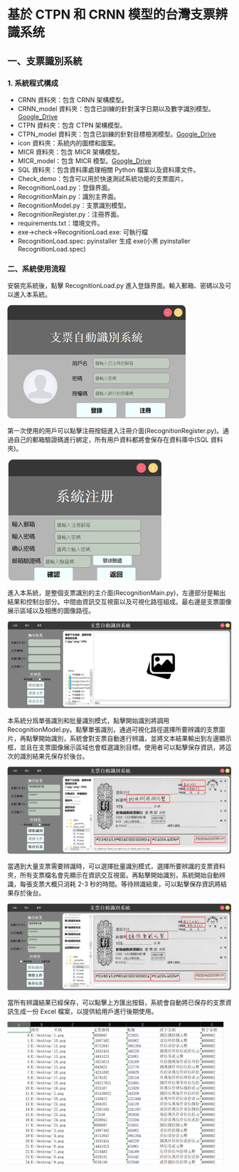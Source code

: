# 基於 CTPN 和 CRNN 模型的台灣支票辨識系统

## 一、支票識別系統
### 1. 系統程式構成
- CRNN 資料夾：包含 CRNN 架構模型。
- CRNN_model 資料夾：包含已訓練的針對漢字日期以及數字識別模型。[Google_Drive](https://drive.google.com/drive/folders/1TnXn9YFsKj_PJ6oRmovCwRvpWtVhYMXH?usp=sharing)
- CTPN 資料夾：包含 CTPN 架構模型。
- CTPN_model 資料夾：包含已訓練的針對目標檢測模型。[Google_Drive](https://drive.google.com/drive/folders/1RsLL8CCTYif6JxxSYdond92WwkOj_uU6?usp=sharing)
- icon 資料夾：系統内的圖標和圖案。
- MICR 資料夾：包含 MICR 架構模型。
- MICR_model：包含 MICR 模型。[Google_Drive](https://drive.google.com/drive/folders/1QJu8epj0_MDWWUMiY3u1AAikZJvAnC8E?usp=sharing)
- SQL 資料夾：包含資料庫處理相關 Python 檔案以及資料庫文件。
- Check_demo：包含可以用於快速測試系統功能的支票圖片。
- RecognitionLoad.py：登錄界面。
- RecognitionMain.py：識別主界面。
- RecognitionModel.py：支票識別模型。
- RecognitionRegister.py：注冊界面。
- requirements.txt：環境文件。
- exe->check->RecognitionLoad.exe: 可執行檔
- RecognitionLoad.spec: pyinstaller 生成 exe(小黑 pyinstaller RecognitionLoad.spec)

### 二、系統使用流程
安裝完系統後，點擊 RecognitionLoad.py 進入登錄界面。輸入郵箱、密碼以及可以進入本系統。

![系統登錄介面](pic/1.png)

第一次使用的用戶可以點擊注冊按鈕進入注冊介面(RecognitionRegister.py)。通過自己的郵箱驗證碼進行綁定，所有用戶資料都將會保存在資料庫中(SQL 資料夾)。

![系統註冊介面](pic/2.png)


進入本系統，是整個支票識別的主介面(RecognitionMain.py)，左邊部分是輸出結果和控制台部分。中間由資訊交互視窗以及可視化路徑組成。最右邊是支票圖像展示區域以及相應的圖像路徑。

![支票識別系統主介面](pic/3.png)


本系統分爲單張識別和批量識別模式，點擊開始識別將調用 RecognitionModel.py。點擊單張識別，通過可視化路徑選擇所要辨識的支票圖片，再點擊開始識別，系統會對支票自動進行辨識，並將文本結果輸出到左邊顯示框，並且在支票圖像展示區域也會框選識別目標。使用者可以點擊保存資訊，將這次的識別結果先保存於後台。


![系統單張辨識](pic/4.png)


當遇到大量支票需要辨識時，可以選擇批量識別模式，選擇所要辨識的支票資料夾，所有支票檔名會先顯示在資訊交互視窗。再點擊開始識別，系統開始自動辨識，每張支票大概只消耗 2-3 秒的時間。等待辨識結束，可以點擊保存資訊將結果存於後台。


![系統批量辨識](pic/5.png)


當所有辨識結果已經保存，可以點擊上方匯出按鈕，系統會自動將已保存的支票資訊生成一份 Excel 檔案，以提供給用戶進行後期使用。

![輸出檔案](pic/6.png)


